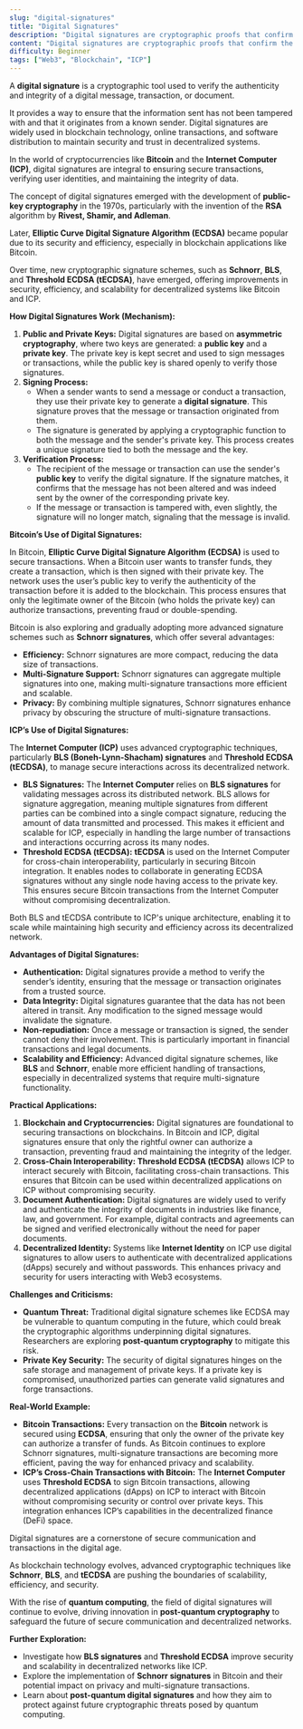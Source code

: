 ```yaml
---
slug: "digital-signatures"
title: "Digital Signatures"
description: "Digital signatures are cryptographic proofs that confirm the authenticity and integrity of digital message, transaction, or document."
content: "Digital signatures are cryptographic proofs that confirm the authenticity and integrity of digital message, transaction, or document."
difficulty: Beginner
tags: ["Web3", "Blockchain", "ICP"]
---
```

 
A **digital signature** is a cryptographic tool used to verify the authenticity and integrity of a digital message, transaction, or document.

It provides a way to ensure that the information sent has not been tampered with and that it originates from a known sender. Digital signatures are widely used in blockchain technology, online transactions, and software distribution to maintain security and trust in decentralized systems.

In the world of cryptocurrencies like **Bitcoin** and the **Internet Computer (ICP)**, digital signatures are integral to ensuring secure transactions, verifying user identities, and maintaining the integrity of data.

The concept of digital signatures emerged with the development of **public-key cryptography** in the 1970s, particularly with the invention of the **RSA** algorithm by **Rivest, Shamir, and Adleman**.

Later, **Elliptic Curve Digital Signature Algorithm (ECDSA)** became popular due to its security and efficiency, especially in blockchain applications like Bitcoin.

Over time, new cryptographic signature schemes, such as **Schnorr**, **BLS**, and **Threshold ECDSA (tECDSA)**, have emerged, offering improvements in security, efficiency, and scalability for decentralized systems like Bitcoin and ICP.

**How Digital Signatures Work (Mechanism):**

1. **Public and Private Keys:** Digital signatures are based on **asymmetric cryptography**, where two keys are generated: a **public key** and a **private key**. The private key is kept secret and used to sign messages or transactions, while the public key is shared openly to verify those signatures.
2. **Signing Process:**
    - When a sender wants to send a message or conduct a transaction, they use their private key to generate a **digital signature**. This signature proves that the message or transaction originated from them.
    - The signature is generated by applying a cryptographic function to both the message and the sender's private key. This process creates a unique signature tied to both the message and the key.
3. **Verification Process:**
    - The recipient of the message or transaction can use the sender's **public key** to verify the digital signature. If the signature matches, it confirms that the message has not been altered and was indeed sent by the owner of the corresponding private key.
    - If the message or transaction is tampered with, even slightly, the signature will no longer match, signaling that the message is invalid.

**Bitcoin’s Use of Digital Signatures:**

In Bitcoin, **Elliptic Curve Digital Signature Algorithm (ECDSA)** is used to secure transactions. When a Bitcoin user wants to transfer funds, they create a transaction, which is then signed with their private key. The network uses the user’s public key to verify the authenticity of the transaction before it is added to the blockchain. This process ensures that only the legitimate owner of the Bitcoin (who holds the private key) can authorize transactions, preventing fraud or double-spending.

Bitcoin is also exploring and gradually adopting more advanced signature schemes such as **Schnorr signatures**, which offer several advantages:

- **Efficiency:** Schnorr signatures are more compact, reducing the data size of transactions.
- **Multi-Signature Support:** Schnorr signatures can aggregate multiple signatures into one, making multi-signature transactions more efficient and scalable.
- **Privacy:** By combining multiple signatures, Schnorr signatures enhance privacy by obscuring the structure of multi-signature transactions.

**ICP’s Use of Digital Signatures:**

The **Internet Computer (ICP)** uses advanced cryptographic techniques, particularly **BLS (Boneh-Lynn-Shacham) signatures** and **Threshold ECDSA (tECDSA)**, to manage secure interactions across its decentralized network.

- **BLS Signatures:** The **Internet Computer** relies on **BLS signatures** for validating messages across its distributed network. BLS allows for signature aggregation, meaning multiple signatures from different parties can be combined into a single compact signature, reducing the amount of data transmitted and processed. This makes it efficient and scalable for ICP, especially in handling the large number of transactions and interactions occurring across its many nodes.
- **Threshold ECDSA (tECDSA):** **tECDSA** is used on the Internet Computer for cross-chain interoperability, particularly in securing Bitcoin integration. It enables nodes to collaborate in generating ECDSA signatures without any single node having access to the private key. This ensures secure Bitcoin transactions from the Internet Computer without compromising decentralization.

Both BLS and tECDSA contribute to ICP's unique architecture, enabling it to scale while maintaining high security and efficiency across its decentralized network.

**Advantages of Digital Signatures:**

- **Authentication:** Digital signatures provide a method to verify the sender’s identity, ensuring that the message or transaction originates from a trusted source.
- **Data Integrity:** Digital signatures guarantee that the data has not been altered in transit. Any modification to the signed message would invalidate the signature.
- **Non-repudiation:** Once a message or transaction is signed, the sender cannot deny their involvement. This is particularly important in financial transactions and legal documents.
- **Scalability and Efficiency:** Advanced digital signature schemes, like **BLS** and **Schnorr**, enable more efficient handling of transactions, especially in decentralized systems that require multi-signature functionality.

**Practical Applications:**

1. **Blockchain and Cryptocurrencies:** Digital signatures are foundational to securing transactions on blockchains. In Bitcoin and ICP, digital signatures ensure that only the rightful owner can authorize a transaction, preventing fraud and maintaining the integrity of the ledger.
2. **Cross-Chain Interoperability: Threshold ECDSA (tECDSA)** allows ICP to interact securely with Bitcoin, facilitating cross-chain transactions. This ensures that Bitcoin can be used within decentralized applications on ICP without compromising security.
3. **Document Authentication:** Digital signatures are widely used to verify and authenticate the integrity of documents in industries like finance, law, and government. For example, digital contracts and agreements can be signed and verified electronically without the need for paper documents.
4. **Decentralized Identity:** Systems like **Internet Identity** on ICP use digital signatures to allow users to authenticate with decentralized applications (dApps) securely and without passwords. This enhances privacy and security for users interacting with Web3 ecosystems.

**Challenges and Criticisms:**

- **Quantum Threat:** Traditional digital signature schemes like ECDSA may be vulnerable to quantum computing in the future, which could break the cryptographic algorithms underpinning digital signatures. Researchers are exploring **post-quantum cryptography** to mitigate this risk.
- **Private Key Security:** The security of digital signatures hinges on the safe storage and management of private keys. If a private key is compromised, unauthorized parties can generate valid signatures and forge transactions.

**Real-World Example:**

- **Bitcoin Transactions:** Every transaction on the **Bitcoin** network is secured using **ECDSA**, ensuring that only the owner of the private key can authorize a transfer of funds. As Bitcoin continues to explore Schnorr signatures, multi-signature transactions are becoming more efficient, paving the way for enhanced privacy and scalability.
- **ICP’s Cross-Chain Transactions with Bitcoin:** The **Internet Computer** uses **Threshold ECDSA** to sign Bitcoin transactions, allowing decentralized applications (dApps) on ICP to interact with Bitcoin without compromising security or control over private keys. This integration enhances ICP’s capabilities in the decentralized finance (DeFi) space.

Digital signatures are a cornerstone of secure communication and transactions in the digital age.

As blockchain technology evolves, advanced cryptographic techniques like **Schnorr**, **BLS**, and **tECDSA** are pushing the boundaries of scalability, efficiency, and security.

With the rise of **quantum computing**, the field of digital signatures will continue to evolve, driving innovation in **post-quantum cryptography** to safeguard the future of secure communication and decentralized networks.

**Further Exploration:**

- Investigate how **BLS signatures** and **Threshold ECDSA** improve security and scalability in decentralized networks like ICP.
- Explore the implementation of **Schnorr signatures** in Bitcoin and their potential impact on privacy and multi-signature transactions.
- Learn about **post-quantum digital signatures** and how they aim to protect against future cryptographic threats posed by quantum computing.
